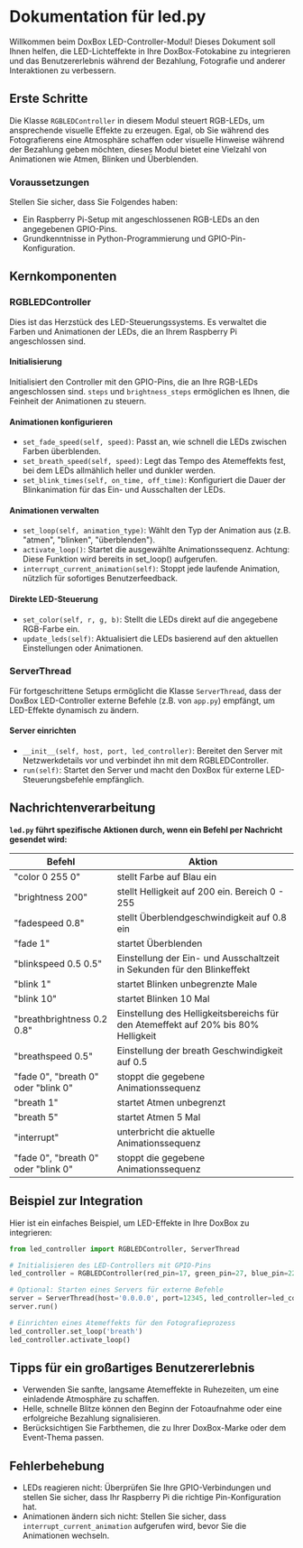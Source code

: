 
# Dokumentation für led.py

Willkommen beim DoxBox LED-Controller-Modul! Dieses Dokument soll Ihnen helfen, die LED-Lichteffekte in Ihre DoxBox-Fotokabine zu integrieren und das Benutzererlebnis während der Bezahlung, Fotografie und anderer Interaktionen zu verbessern.

## Erste Schritte

Die Klasse `RGBLEDController` in diesem Modul steuert RGB-LEDs, um ansprechende visuelle Effekte zu erzeugen. Egal, ob Sie während des Fotografierens eine Atmosphäre schaffen oder visuelle Hinweise während der Bezahlung geben möchten, dieses Modul bietet eine Vielzahl von Animationen wie Atmen, Blinken und Überblenden.

### Voraussetzungen

Stellen Sie sicher, dass Sie Folgendes haben:
- Ein Raspberry Pi-Setup mit angeschlossenen RGB-LEDs an den angegebenen GPIO-Pins.
- Grundkenntnisse in Python-Programmierung und GPIO-Pin-Konfiguration.

## Kernkomponenten

### RGBLEDController

Dies ist das Herzstück des LED-Steuerungssystems. Es verwaltet die Farben und Animationen der LEDs, die an Ihrem Raspberry Pi angeschlossen sind.

#### Initialisierung

Initialisiert den Controller mit den GPIO-Pins, die an Ihre RGB-LEDs angeschlossen sind. `steps` und `brightness_steps` ermöglichen es Ihnen, die Feinheit der Animationen zu steuern.

#### Animationen konfigurieren

- `set_fade_speed(self, speed)`: Passt an, wie schnell die LEDs zwischen Farben überblenden.
- `set_breath_speed(self, speed)`: Legt das Tempo des Atemeffekts fest, bei dem LEDs allmählich heller und dunkler werden.
- `set_blink_times(self, on_time, off_time)`: Konfiguriert die Dauer der Blinkanimation für das Ein- und Ausschalten der LEDs.

#### Animationen verwalten

- `set_loop(self, animation_type)`: Wählt den Typ der Animation aus (z.B. "atmen", "blinken", "überblenden").
- `activate_loop()`: Startet die ausgewählte Animationssequenz. Achtung: Diese Funktion wird bereits in set_loop() aufgerufen.
- `interrupt_current_animation(self)`: Stoppt jede laufende Animation, nützlich für sofortiges Benutzerfeedback.

#### Direkte LED-Steuerung

- `set_color(self, r, g, b)`: Stellt die LEDs direkt auf die angegebene RGB-Farbe ein.
- `update_leds(self)`: Aktualisiert die LEDs basierend auf den aktuellen Einstellungen oder Animationen.

### ServerThread

Für fortgeschrittene Setups ermöglicht die Klasse `ServerThread`, dass der DoxBox LED-Controller externe Befehle (z.B. von `app.py`) empfängt, um LED-Effekte dynamisch zu ändern.

#### Server einrichten

- `__init__(self, host, port, led_controller)`: Bereitet den Server mit Netzwerkdetails vor und verbindet ihn mit dem RGBLEDController.
- `run(self)`: Startet den Server und macht den DoxBox für externe LED-Steuerungsbefehle empfänglich.


## Nachrichtenverarbeitung

**`led.py` führt spezifische Aktionen durch, wenn ein Befehl per Nachricht gesendet wird:**


| Befehl                           | Aktion                                                                            |
|-----------------------------------|-----------------------------------------------------------------------------------|
| "color 0 255 0"                   | stellt Farbe auf Blau ein                                                         |
| "brightness 200"                  | stellt Helligkeit auf 200 ein. Bereich 0 - 255                                    |
| "fadespeed 0.8"                   | stellt Überblendgeschwindigkeit auf 0.8 ein                                       |
| "fade 1"                          | startet Überblenden                                                               |
| "blinkspeed 0.5 0.5"              | Einstellung der Ein- und Ausschaltzeit in Sekunden für den Blinkeffekt            |
| "blink 1"                         | startet Blinken unbegrenzte Male                                                  |
| "blink 10"                        | startet Blinken 10 Mal                                                            |
| "breathbrightness 0.2 0.8"        | Einstellung des Helligkeitsbereichs für den Atemeffekt auf 20% bis 80% Helligkeit |
| "breathspeed 0.5"                 | Einstellung der breath Geschwindigkeit auf 0.5                 |
| "fade 0", "breath 0" oder "blink 0" | stoppt die gegebene Animationssequenz                                             |
| "breath 1"                        | startet Atmen unbegrenzt                                                          |
| "breath 5"                        | startet Atmen 5 Mal                                                               |
| "interrupt"                       | unterbricht die aktuelle Animationssequenz                                        |
| "fade 0", "breath 0" oder "blink 0" | stoppt die gegebene Animationssequenz                                             |

## Beispiel zur Integration

Hier ist ein einfaches Beispiel, um LED-Effekte in Ihre DoxBox zu integrieren:

```python
from led_controller import RGBLEDController, ServerThread

# Initialisieren des LED-Controllers mit GPIO-Pins
led_controller = RGBLEDController(red_pin=17, green_pin=27, blue_pin=22)

# Optional: Starten eines Servers für externe Befehle
server = ServerThread(host='0.0.0.0', port=12345, led_controller=led_controller)
server.run()

# Einrichten eines Atemeffekts für den Fotografieprozess
led_controller.set_loop('breath')
led_controller.activate_loop()
```

## Tipps für ein großartiges Benutzererlebnis

- Verwenden Sie sanfte, langsame Atemeffekte in Ruhezeiten, um eine einladende Atmosphäre zu schaffen.
- Helle, schnelle Blitze können den Beginn der Fotoaufnahme oder eine erfolgreiche Bezahlung signalisieren.
- Berücksichtigen Sie Farbthemen, die zu Ihrer DoxBox-Marke oder dem Event-Thema passen.

## Fehlerbehebung

- LEDs reagieren nicht: Überprüfen Sie Ihre GPIO-Verbindungen und stellen Sie sicher, dass Ihr Raspberry Pi die richtige Pin-Konfiguration hat.
- Animationen ändern sich nicht: Stellen Sie sicher, dass `interrupt_current_animation` aufgerufen wird, bevor Sie die Animationen wechseln.
